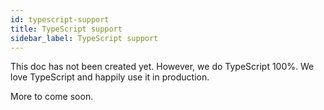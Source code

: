 ```yaml
---
id: typescript-support
title: TypeScript support
sidebar_label: TypeScript support
---
```


This doc has not been created yet. However, we do TypeScript 100%. We love TypeScript and happily use it in production.

More to come soon.
